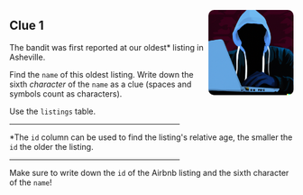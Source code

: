 <p align="right">
  <img src="../www/md_imgs/hoodie-hacker-laptop-2.png" width="30%" style = "border-radius:10px" align="right">
</p>



<div width="60%">

## Clue 1

The bandit was first reported at our oldest* listing in Asheville.

Find the `name` of this oldest listing.  Write down the sixth *character* of the `name` as a clue (spaces and symbols count as characters).

Use the `listings` table.

<hr align="left" width="60%">

*The `id` column can be used to find the listing's relative age, the smaller the `id` the older the listing.

<hr align="left" width="60%">

Make sure to write down the `id` of the Airbnb listing and the sixth character of the `name`!

</div>
